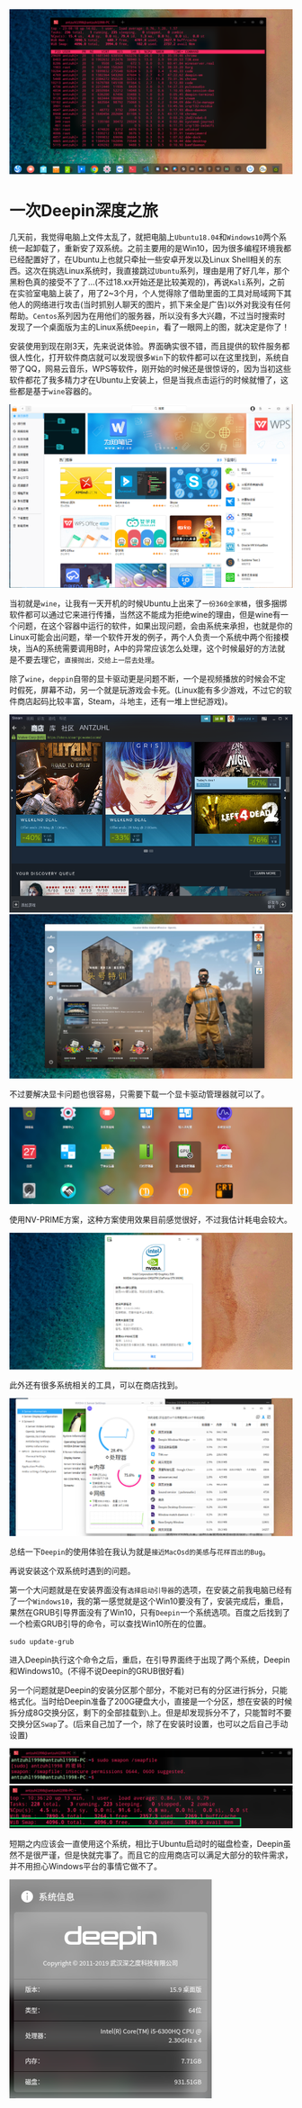 <img src="image/2019-05-26/1.png" width="100%" height="50%"/> 

# 一次Deepin深度之旅

几天前，我觉得电脑上文件太乱了，就把电脑上`Ubuntu18.04`和`Windows10`两个系统一起卸载了，重新安了双系统。之前主要用的是Win10，因为很多编程环境我都已经配置好了，在Ubuntu上也就只牵扯一些安卓开发以及Linux Shell相关的东西。这次在挑选Linux系统时，我直接跳过`Ubuntu`系列，理由是用了好几年，那个黑粉色真的接受不了了...(不过18.xx开始还是比较美观的)，再说`Kali`系列，之前在实验室电脑上装了，用了2~3个月，个人觉得除了借助里面的工具对局域网下其他人的网络进行攻击(当时抓别人聊天的图片，抓下来全是广告)以外对我没有任何帮助。`Centos`系列因为在用他们的服务器，所以没有多大兴趣，不过当时搜索时发现了一个桌面版为主的Linux系统`Deepin`，看了一眼网上的图，就决定是你了！

安装使用到现在刚3天，先来说说体验。界面确实很不错，而且提供的软件服务都很人性化，打开软件商店就可以发现很多`Win`下的软件都可以在这里找到，系统自带了QQ，网易云音乐，WPS等软件，刚开始的时候还是很惊讶的，因为当初这些软件都花了我多精力才在Ubuntu上安装上，但是当我点击运行的时候就懵了，这些都是基于`wine`容器的。

<img src="image/2019-05-26/2.png" width="100%" height="50%"/> 


当初就是`wine`，让我有一天开机的时候Ubuntu上出来了`一份360全家桶`，很多捆绑软件都可以通过它来进行传播，当然这不能成为拒绝wine的理由，但是wine有一个问题，在这个容器中运行的软件，如果出现问题，会由系统来承担，也就是你的Linux可能会出问题，举一个软件开发的例子，两个人负责一个系统中两个衔接模块，当A的系统需要调用B时，A中的异常应该怎么处理，这个时候最好的方法就是不要去理它，`直接抛出，交给上一层去处理`。

除了`wine`，`deppin`自带的显卡驱动更是问题不断，一个是视频播放的时候会不定时假死，屏幕不动，另一个就是玩游戏会卡死。(Linux能有多少游戏，不过它的软件商店起码比较丰富，Steam，斗地主，还有一堆上世纪游戏)。

<img src="image/2019-05-26/3.png" width="100%" height="50%"/> 

<img src="image/2019-05-26/4.png" width="100%" height="50%"/>

不过要解决显卡问题也很容易，只需要下载一个显卡驱动管理器就可以了。

<img src="image/2019-05-26/5.png" width="100%" />

使用NV-PRIME方案，这种方案使用效果目前感觉很好，不过我估计耗电会较大。

<img src="image/2019-05-26/6.png" width="100%" />


此外还有很多系统相关的工具，可以在商店找到。

<img src="image/2019-05-26/7.png" width="100%" />


总结一下`Deepin`的使用体验在我认为就是`接近MacOsd的美感`与`花样百出的Bug`。

再说安装这个双系统时遇到的问题。

第一个大问题就是在安装界面没有`选择启动引导器`的选项，在安装之前我电脑已经有了一个`Windows10`，我的第一感觉就是这个Win10要没有了，安装完成后，重启，果然在GRUB引导界面没有了Win10，只有`Deepin`一个系统选项。百度之后找到了一个检索GRUB引导的命令，可以查找Win10所在的位置。

```
sudo update-grub
```

进入Deepin执行这个命令之后，重启，在引导界面终于出现了两个系统，Deepin和Windows10。(不得不说Deepin的GRUB很好看)

另一个问题就是Deepin的安装分区那个部分，不能对已有的分区进行拆分，只能格式化。当时给Deepin准备了200G硬盘大小，直接是一个分区，想在安装的时候拆分成8G交换分区，剩下的全部挂载到`\`上。但是却发现拆分不了，只能暂时不要交换分区`Swap`了。(后来自己加了一个，除了在安装时设置，也可以之后自己手动设置)

<img src="image/2019-05-26/8.png" width="100%" />

<img src="image/2019-05-26/9.png" width="100%" />

短期之内应该会一直使用这个系统，相比于Ubuntu启动时的磁盘检查，Deepin虽然不是很严谨，但是快就完事了。而且它的应用商店可以满足大部分的软件需求，并不用担心Windows平台的事情它做不了。

<img src="image/2019-05-26/10.png"/>


